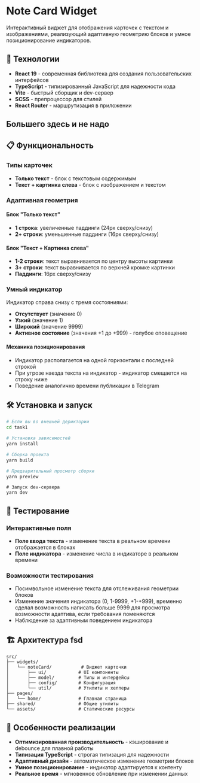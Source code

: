 # Note Card Widget

Интерактивный виджет для отображения карточек с текстом и изображениями, реализующий адаптивную геометрию блоков и умное позиционирование индикаторов.

## 🚀 Технологии

- **React 19** - современная библиотека для создания пользовательских интерфейсов
- **TypeScript** - типизированный JavaScript для надежности кода
- **Vite** - быстрый сборщик и dev-сервер
- **SCSS** - препроцессор для стилей
- **React Router** - маршрутизация в приложении

## Большего здесь и не надо

## 📋 Функциональность

### Типы карточек

- **Только текст** - блок с текстовым содержимым
- **Текст + картинка слева** - блок с изображением и текстом

### Адаптивная геометрия

#### Блок "Только текст"

- **1 строка**: увеличенные паддинги (24px сверху/снизу)
- **2+ строки**: уменьшенные паддинги (16px сверху/снизу)

#### Блок "Текст + Картинка слева"

- **1-2 строки**: текст выравнивается по центру высоты картинки
- **3+ строки**: текст выравнивается по верхней кромке картинки
- **Паддинги**: 16px сверху/снизу

### Умный индикатор

Индикатор справа снизу с тремя состояниями:

- **Отсутствует** (значение 0)
- **Узкий** (значение 1)
- **Широкий** (значение 9999)
- **Активное состояние** (значения +1 до +999) - голубое оповещение

#### Механика позиционирования

- Индикатор располагается на одной горизонтали с последней строкой
- При угрозе наезда текста на индикатор - индикатор смещается на строку ниже
- Поведение аналогично времени публикации в Telegram

## 🛠 Установка и запуск

```bash
# Если вы во внешней дериктории
cd task1

# Установка зависимостей
yarn install

# Сборка проекта
yarn build

# Предварительный просмотр сборки
yarn preview
```

```
# Запуск dev-сервера
yarn dev
```

## 🎯 Тестирование

### Интерактивные поля

- **Поле ввода текста** - изменение текста в реальном времени отображается в блоках
- **Поле индикатора** - изменение числа в индикаторе в реальном времени

### Возможности тестирования

- Посимвольное изменение текста для отслеживания геометрии блоков
- Изменение значения индикатора (0, 1-9999, +1-+999), временно сделал возможность написать больше 9999 для просмотра возможности адаптива, если требования поменяются
- Наблюдение за адаптивным поведением индикатора

## 🏗 Архитектура fsd

```
src/
├── widgets/
│   └── noteCard/           # Виджет карточки
│       ├── ui/            # UI компоненты
│       ├── model/         # Типы и интерфейсы
│       ├── config/        # Конфигурация
│       └── util/          # Утилиты и хелперы
├── pages/
│   └── home/              # Главная страница
├── shared/                # Общие утилиты
└── assets/                # Статические ресурсы
```

## 🎨 Особенности реализации

- **Оптимизированная производительность** - кэширование и debounce для плавной работы
- **Типизация TypeScript** - строгая типизация для надежности
- **Адаптивный дизайн** - автоматическое изменение геометрии блоков
- **Умное позиционирование** - индикатор адаптируется к контенту
- **Реальное время** - мгновенное обновление при изменении данных
